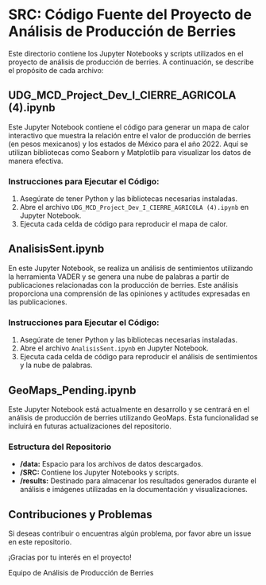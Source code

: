 # SRC: Código Fuente del Proyecto de Análisis de Producción de Berries

Este directorio contiene los Jupyter Notebooks y scripts utilizados en el proyecto de análisis de producción de berries. A continuación, se describe el propósito de cada archivo:

## UDG_MCD_Project_Dev_I_CIERRE_AGRICOLA (4).ipynb

Este Jupyter Notebook contiene el código para generar un mapa de calor interactivo que muestra la relación entre el valor de producción de berries (en pesos mexicanos) y los estados de México para el año 2022. Aquí se utilizan bibliotecas como Seaborn y Matplotlib para visualizar los datos de manera efectiva.

### Instrucciones para Ejecutar el Código:
1. Asegúrate de tener Python y las bibliotecas necesarias instaladas.
2. Abre el archivo `UDG_MCD_Project_Dev_I_CIERRE_AGRICOLA (4).ipynb` en Jupyter Notebook.
3. Ejecuta cada celda de código para reproducir el mapa de calor.

## AnalisisSent.ipynb

En este Jupyter Notebook, se realiza un análisis de sentimientos utilizando la herramienta VADER y se genera una nube de palabras a partir de publicaciones relacionadas con la producción de berries. Este análisis proporciona una comprensión de las opiniones y actitudes expresadas en las publicaciones.

### Instrucciones para Ejecutar el Código:
1. Asegúrate de tener Python y las bibliotecas necesarias instaladas.
2. Abre el archivo `AnalisisSent.ipynb` en Jupyter Notebook.
3. Ejecuta cada celda de código para reproducir el análisis de sentimientos y la nube de palabras.

## GeoMaps_Pending.ipynb

Este Jupyter Notebook está actualmente en desarrollo y se centrará en el análisis de producción de berries utilizando GeoMaps. Esta funcionalidad se incluirá en futuras actualizaciones del repositorio.

### Estructura del Repositorio

- **/data:** Espacio para los archivos de datos descargados.
- **/SRC:** Contiene los Jupyter Notebooks y scripts.
- **/results:** Destinado para almacenar los resultados generados durante el análisis e imágenes utilizadas en la documentación y visualizaciones.

## Contribuciones y Problemas

Si deseas contribuir o encuentras algún problema, por favor abre un issue en este repositorio.

¡Gracias por tu interés en el proyecto!

Equipo de Análisis de Producción de Berries
